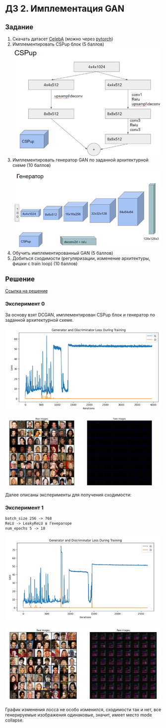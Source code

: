 # ДЗ 2. Имплементация GAN

## Задание
1. Скачать датасет [CelebA](https://mmlab.ie.cuhk.edu.hk/projects/CelebA.html) (можно через [pytorch](https://pytorch.org/vision/stable/generated/torchvision.datasets.CelebA.html))
2. Имплементировать CSPup блок (5 баллов)
![CSPup блок](imgs/csp_up.jpg)
3. Имплементировать генератор GAN по заданной архитектурной схеме (10 баллов)
![Архитектура генератора](imgs/generator.jpg)
4. Обучить имплементированный GAN (5 баллов)
5. Добиться сходимости (регуляризации, изменение архитектуры, фишки с train loop) (10 баллов)

## Решение

[Ссылка на решение](https://www.kaggle.com/code/anastasiiasemina1/dcgan)

### Эксперимент 0

За основу взят DCGAN, имплементирован CSPup блок и генератор по заданной архитектурной схеме.

![img.png](imgs/img.png)

![img_1.png](imgs/img_1.png)

Далее описаны эксперименты для получения сходимости:

### Эксперимент 1
```
batch_size 256 -> 768
ReLU -> LeakyReLU в Генераторе
num_epochs 5 -> 10
```

![img_2.png](imgs/img_2.png)

![img_3.png](imgs/img_3.png)

График изменения лосса не особо изменился, сходимости так и нет, все генерируемые изображения одинаковые, значит, имеет место mode collapse.



